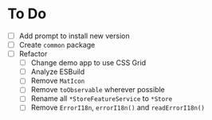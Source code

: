 # To Do

- [ ] Add prompt to install new version
- [ ] Create `common` package
- [ ] Refactor
  - [ ] Change demo app to use CSS Grid
  - [ ] Analyze ESBuild
  - [ ] Remove `MatIcon`
  - [ ] Remove `toObservable` wherever possible
  - [ ] Rename all `*StoreFeatureService` to `*Store`
  - [ ] Remove `ErrorI18n`, `errorI18n()` and `readErrorI18n()`

